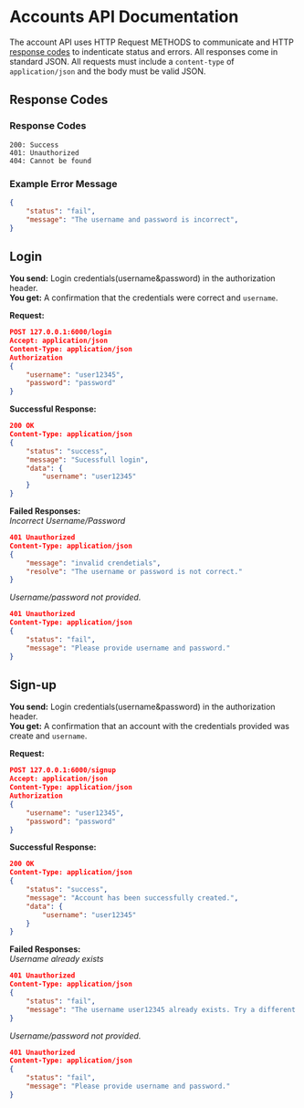 # Accounts API Documentation
The account API uses HTTP Request METHODS to communicate and HTTP [response codes](https://en.wikipedia.org/wiki/List_of_HTTP_status_codes) to indenticate status and errors. All responses come in standard JSON. All requests must include a `content-type` of `application/json` and the body must be valid JSON.

## Response Codes 
### Response Codes
```
200: Success
401: Unauthorized
404: Cannot be found
```

### Example Error Message
```json
{
    "status": "fail",
    "message": "The username and password is incorrect",
}
```

## Login
**You send:** Login credentials(username&password) in the authorization header.\
**You get:** A confirmation that the credentials were correct and `username`. 

**Request:**
```json
POST 127.0.0.1:6000/login
Accept: application/json
Content-Type: application/json
Authorization
{
    "username": "user12345",
    "password": "password" 
}
```
**Successful Response:**
```json
200 OK
Content-Type: application/json
{
    "status": "success",
    "message": "Sucessfull login",
    "data": {
        "username": "user12345"
    }
}
```
**Failed Responses:** \
*Incorrect Username/Password* 
```json
401 Unauthorized
Content-Type: application/json
{
    "message": "invalid crendetials",
    "resolve": "The username or password is not correct."
}
```
*Username/password not provided.* 
```json
401 Unauthorized
Content-Type: application/json
{
    "status": "fail",
    "message": "Please provide username and password."
}
```


## Sign-up
**You send:** Login credentials(username&password) in the authorization header.\
**You get:** A confirmation that an account with the credentials provided was create and `username`. 

**Request:**
```json
POST 127.0.0.1:6000/signup
Accept: application/json
Content-Type: application/json
Authorization
{
    "username": "user12345",
    "password": "password" 
}
```
**Successful Response:**
```json
200 OK
Content-Type: application/json
{
    "status": "success",
    "message": "Account has been successfully created.",
    "data": {
        "username": "user12345"
    }
}
```

**Failed Responses:** \
*Username already exists* 
```json
401 Unauthorized
Content-Type: application/json
{
    "status": "fail",
    "message": "The username user12345 already exists. Try a different username."
}
```

*Username/password not provided.* 
```json
401 Unauthorized
Content-Type: application/json
{
    "status": "fail",
    "message": "Please provide username and password."
}
```